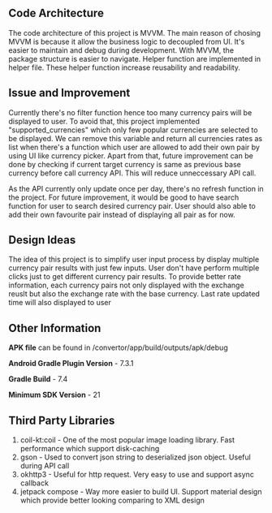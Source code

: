 

## Code Architecture

The code architecture of this project is MVVM. The main reason of chosing MVVM is because it allow the business logic to decoupled from Ul. It's easier to maintain and debug during development. With MVVM, the package structure is easier to navigate. Helper function are implemented in helper file. These helper function increase reusability and readability.


## Issue and Improvement
Currently there's no filter function hence too many currency pairs will be displayed to user. To avoid that, this project implemented "supported_currencies" which only few popular currencies are selected to be displayed. We can remove this variable and return all currencies rates as list when there's a function which user are allowed to add their own pair by using UI like currency picker. Apart from that, future improvement can be done by checking if current target currency is same as previous base currency before call currency API. This will reduce unneccessary API call.

As the API currently only update once per day, there's no refresh function in the project. For future improvement, it would be good to have search function for user to search desired currency pair. User should also able to add their own favourite pair instead of displaying all pair as for now.

## Design Ideas
The idea of this project is to simplify user input process by display multiple currency pair results with just few inputs. User don't have perform multiple clicks just to get different currency pair results. To provide better rate information, each currency pairs not only displayed with the exchange reuslt but also the exchange rate with the base currency. Last rate updated time will also displayed to user


## Other Information

**APK file** can be found in /convertor/app/build/outputs/apk/debug

**Android Gradle Plugin Version** - 7.3.1

**Gradle Build** - 7.4

**Minimum SDK Version** - 21 


## Third Party Libraries

1. coil-kt:coil - One of the most popular image loading library. Fast performance which support disk-caching
2. gson - Used to convert json string to deserialized json object. Useful during API call
3. okhttp3 - Useful for http request. Very easy to use and support async callback
4. jetpack compose - Way more easier to build UI. Support material design which provide better looking comparing to XML design 